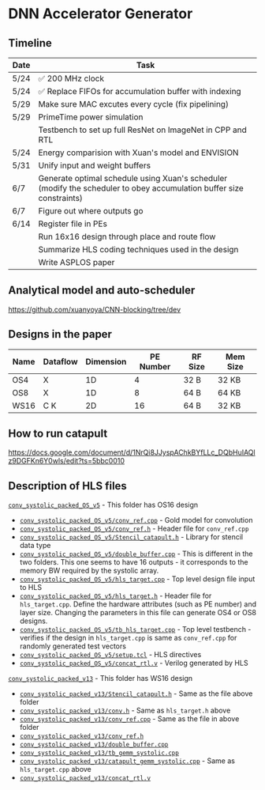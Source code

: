 # DNN Accelerator Generator

## Timeline
| Date | Task |
|------|------|
| 5/24 | :white_check_mark: 200 MHz clock |
| 5/24 | :white_check_mark: Replace FIFOs for accumulation buffer with indexing |
| 5/29 | Make sure MAC excutes every cycle (fix pipelining) |
| 5/29 | PrimeTime power simulation |
|      | Testbench to set up full ResNet on ImageNet in CPP and RTL |
| 5/24 | Energy comparision with Xuan's model and ENVISION |
| 5/31 | Unify input and weight buffers |
| 6/7  | Generate optimal schedule using Xuan's scheduler (modify the scheduler to obey accumulation buffer size constraints) |
| 6/7  | Figure out where outputs go |
| 6/14 | Register file in PEs |
|      | Run 16x16 design through place and route flow |
|      | Summarize HLS coding techniques used in the design |
|      | Write ASPLOS paper |

## Analytical model and auto-scheduler
https://github.com/xuanyoya/CNN-blocking/tree/dev

## Designs in the paper
| Name  | Dataflow | Dimension | PE Number | RF Size | Mem Size
| --- | --- | --- | --- | --- | --- |
| OS4 | X | 1D | 4 | 32 B | 32 KB |
| OS8 | X | 1D | 8 | 64 B | 64 KB |
| WS16 | C K | 2D | 16 | 64 B | 32 KB |


## How to run catapult
https://docs.google.com/document/d/1NrQi8JJyspAChkBYfLLc_DQbHuIAQlz9DGFKn6Y0wls/edit?ts=5bbc0010

## Description of HLS files
[`conv_systolic_packed_OS_v5`](conv_systolic_packed_OS_v5) - This folder has OS16 design
* [`conv_systolic_packed_OS_v5/conv_ref.cpp`](conv_systolic_packed_OS_v5/conv_ref.cpp) - Gold model for convolution
* [`conv_systolic_packed_OS_v5/conv_ref.h`](conv_systolic_packed_OS_v5/conv_ref.h) - Header file for `conv_ref.cpp`
* [`conv_systolic_packed_OS_v5/Stencil_catapult.h`](conv_systolic_packed_OS_v5/Stencil_catapult.h) - Library for stencil data type
* [`conv_systolic_packed_OS_v5/double_buffer.cpp`](conv_systolic_packed_OS_v5/double_buffer.cpp) - This is different in the two folders. This one seems to have 16 outputs - it corresponds to the memory BW required by the systolic array.
* [`conv_systolic_packed_OS_v5/hls_target.cpp`](conv_systolic_packed_OS_v5/hls_target.cpp) - Top level design file input to HLS
* [`conv_systolic_packed_OS_v5/hls_target.h`](conv_systolic_packed_OS_v5/hls_target.h) - Header file for `hls_target.cpp`. Define the hardware attributes (such as PE number) and layer size. Changing the parameters in this file can generate OS4 or OS8 designs.
* [`conv_systolic_packed_OS_v5/tb_hls_target.cpp`](conv_systolic_packed_OS_v5/tb_hls_target.cpp) - Top level testbench - verifies if the design in `hls_target.cpp` is same as `conv_ref.cpp` for randomly generated test vectors
* [`conv_systolic_packed_OS_v5/setup.tcl`](conv_systolic_packed_OS_v5/setup.tcl) - HLS directives
* [`conv_systolic_packed_OS_v5/concat_rtl.v`](conv_systolic_packed_OS_v5/concat_rtl.v) - Verilog generated by HLS

[`conv_systolic_packed_v13`](conv_systolic_packed_v13) - This folder has WS16 design
* [`conv_systolic_packed_v13/Stencil_catapult.h`](conv_systolic_packed_v13/Stencil_catapult.h) - Same as the file above folder
* [`conv_systolic_packed_v13/conv.h`](conv_systolic_packed_v13/conv.h) - Same as `hls_target.h` above
* [`conv_systolic_packed_v13/conv_ref.cpp`](conv_systolic_packed_v13/conv_ref.cpp) - Same as the file in above folder
* [`conv_systolic_packed_v13/conv_ref.h`](conv_systolic_packed_v13/conv_ref.h)
* [`conv_systolic_packed_v13/double_buffer.cpp`](conv_systolic_packed_v13/double_buffer.cpp)
* [`conv_systolic_packed_v13/tb_gemm_systolic.cpp`](conv_systolic_packed_v13/tb_gemm_systolic.cpp)
* [`conv_systolic_packed_v13/catapult_gemm_systolic.cpp`](conv_systolic_packed_v13/catapult_gemm_systolic.cpp) - Same as `hls_target.cpp` above
* [`conv_systolic_packed_v13/concat_rtl.v`](conv_systolic_packed_v13/concat_rtl.v)
